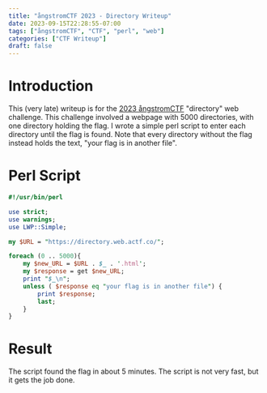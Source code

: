 ```yaml
---
title: "ångstromCTF 2023 - Directory Writeup"
date: 2023-09-15T22:28:55-07:00
tags: ["ångstromCTF", "CTF", "perl", "web"]
categories: ["CTF Writeup"]
draft: false
---
```


# Introduction

This (very late) writeup is for the [2023 ångstromCTF](https://2023.angstromctf.com/) "directory" web challenge. This challenge involved a webpage with 5000 directories, with one directory holding the flag. I wrote a simple perl script to enter each directory until the flag is found. Note that every directory without the flag instead holds the text, "your flag is in another file".

# Perl Script
```perl
#!/usr/bin/perl

use strict;
use warnings;
use LWP::Simple;

my $URL = "https://directory.web.actf.co/";

foreach (0 .. 5000){
    my $new_URL = $URL . $_ . '.html';
    my $response = get $new_URL;
    print "$_\n";
    unless ( $response eq "your flag is in another file") {
        print $response;
        last;
    }   
}
```

# Result

The script found the flag in about 5 minutes. The script is not very fast, but it gets the job done.
